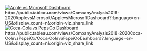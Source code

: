 <div class='tableauPlaceholder' id='viz1676823841983' style='position: relative'><noscript><a href='#'><img alt='Apple vs Microsoft Dashboard ' src='https:&#47;&#47;public.tableau.com&#47;static&#47;images&#47;Co&#47;CompanyAnalysis2018-2020ApplevsMicrosoft&#47;ApplevsMicrosoftDashboard&#47;1_rss.png' style='border: none' /></a></noscript><object class='tableauViz'  style='display:none;'><param name='host_url' value='https%3A%2F%2Fpublic.tableau.com%2F' /> <param name='embed_code_version' value='3' /> <param name='site_root' value='' /><param name='name' value='CompanyAnalysis2018-2020ApplevsMicrosoft&#47;ApplevsMicrosoftDashboard' /><param name='tabs' value='no' /><param name='toolbar' value='yes' /><param name='static_image' value='https:&#47;&#47;public.tableau.com&#47;static&#47;images&#47;Co&#47;CompanyAnalysis2018-2020ApplevsMicrosoft&#47;ApplevsMicrosoftDashboard&#47;1.png' /> <param name='animate_transition' value='yes' /><param name='display_static_image' value='yes' /><param name='display_spinner' value='yes' /><param name='display_overlay' value='yes' /><param name='display_count' value='yes' /><param name='language' value='en-US' /></object></div> 
https://public.tableau.com/views/CompanyAnalysis2018-2020ApplevsMicrosoft/ApplevsMicrosoftDashboard?:language=en-US&:display_count=n&:origin=viz_share_link


<div class='tableauPlaceholder' id='viz1676824265369' style='position: relative'><noscript><a href='#'><img alt='Coca-Cola vs PepsiCo Dashboard ' src='https:&#47;&#47;public.tableau.com&#47;static&#47;images&#47;Co&#47;CompanyAnalysis2018-2020Coca-ColavsPepsiCo&#47;Coca-ColavsPepsiCoDashboard&#47;1_rss.png' style='border: none' /></a></noscript><object class='tableauViz'  style='display:none;'><param name='host_url' value='https%3A%2F%2Fpublic.tableau.com%2F' /> <param name='embed_code_version' value='3' /> <param name='site_root' value='' /><param name='name' value='CompanyAnalysis2018-2020Coca-ColavsPepsiCo&#47;Coca-ColavsPepsiCoDashboard' /><param name='tabs' value='no' /><param name='toolbar' value='yes' /><param name='static_image' value='https:&#47;&#47;public.tableau.com&#47;static&#47;images&#47;Co&#47;CompanyAnalysis2018-2020Coca-ColavsPepsiCo&#47;Coca-ColavsPepsiCoDashboard&#47;1.png' /> <param name='animate_transition' value='yes' /><param name='display_static_image' value='yes' /><param name='display_spinner' value='yes' /><param name='display_overlay' value='yes' /><param name='display_count' value='yes' /><param name='language' value='en-US' /></object></div>
https://public.tableau.com/views/CompanyAnalysis2018-2020Coca-ColavsPepsiCo/Coca-ColavsPepsiCoDashboard?:language=en-US&:display_count=n&:origin=viz_share_link
